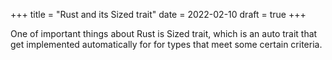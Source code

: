 +++
title = "Rust and its Sized trait"
date = 2022-02-10
draft = true
+++

One of important things about Rust is Sized trait, which is an auto trait that get implemented automatically for for types that meet some certain criteria.  

<!-- more -->


